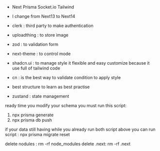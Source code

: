 - Next Prisma Socket.io Tailwind
- I change from Next13 to Next14

- clerk : third party to make authentication
- uploadthing : to store image
- zod : to validation form
- next-theme : to control mode
- shadcn.ui  : to manage style it flexible and easy customize because it use full of tailwind code
- cn : is the best way to validate condition to apply style 
- best structure to learn as best practise
- zustand : state management

ready time you modify your schema you must run this script:

1. npx prisma generate
2. npx prisma db push

if your data still having while you already run both script above you can run script : npx prisma migrate reset

delete nodules : rm -rf node_modules
delete .next: rm -rf .next

